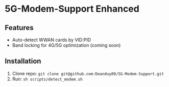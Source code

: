 # 5G-Modem-Support Enhanced
## Features
- Auto-detect WWAN cards by VID:PID
- Band locking for 4G/5G optimization (coming soon)
## Installation
1. Clone repo: `git clone git@github.com:Doanduy09/5G-Modem-Support.git`
2. Run: `sh scripts/detect_modem.sh`
